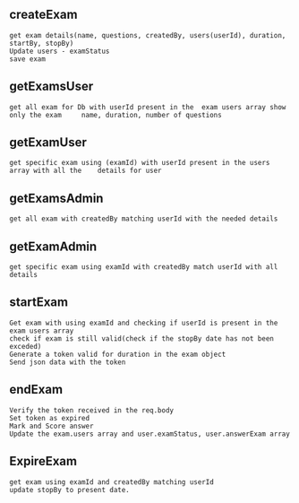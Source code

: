 ## createExam
	get exam details(name, questions, createdBy, users(userId), duration, startBy, stopBy)
	Update users - examStatus
	save exam

## getExamsUser
	get all exam for Db with userId present in the  exam users array show only the exam 	name, duration, number of questions

## getExamUser
	get specific exam using (examId) with userId present in the users array with all the 	details for user

## getExamsAdmin
	get all exam with createdBy matching userId with the needed details

## getExamAdmin
	get specific exam using examId with createdBy match userId with all details

## startExam
	Get exam with using examId and checking if userId is present in the exam users array
	check if exam is still valid(check if the stopBy date has not been exceded)
	Generate a token valid for duration in the exam object
	Send json data with the token

## endExam
	Verify the token received in the req.body
	Set token as expired
	Mark and Score answer
	Update the exam.users array and user.examStatus, user.answerExam array

## ExpireExam
	get exam using examId and createdBy matching userId
	update stopBy to present date.